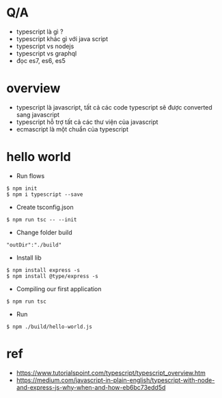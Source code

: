 # Q/A
* typescript là gì ?
* typescript khác gì với java script
* typescript vs nodejs
* typescript vs graphql
* đọc es7, es6, es5

# overview
* typescript là javascript, tất cả các code typescript sẽ được converted sang javascript
* typescript hỗ trợ tất cả các thư viện của javascript
* ecmascript là một chuẩn của typescript

# hello world
* Run flows
```
$ npm init
$ npm i typescript --save
```
* Create tsconfig.json
```
$ npm run tsc -- --init
```
* Change folder build
```
"outDir":"./build"
```
* Install lib
```
$ npm install express -s
$ npm install @type/express -s
```
* Compiling our first application
```
$ npm run tsc
```
* Run
```
$ npm ./build/hello-world.js
```

# ref
* https://www.tutorialspoint.com/typescript/typescript_overview.htm
* https://medium.com/javascript-in-plain-english/typescript-with-node-and-express-js-why-when-and-how-eb6bc73edd5d
